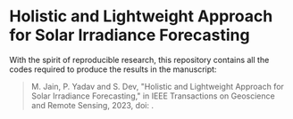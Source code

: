 # Holistic and Lightweight Approach for Solar Irradiance Forecasting

With the spirit of reproducible research, this repository contains all the codes required to produce the results in the manuscript:

> M. Jain, P. Yadav and S. Dev, "Holistic and Lightweight Approach for Solar Irradiance Forecasting," in IEEE Transactions on Geoscience and Remote Sensing, 2023, doi: .
